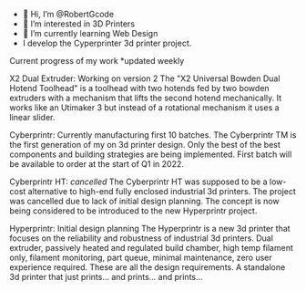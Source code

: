 - 👋 Hi, I’m @RobertGcode
- 👀 I’m interested in 3D Printers
- 🌱 I’m currently learning Web Design
- I develop the Cyperprinter 3d printer project.

Current progress of my work *updated weekly

X2 Dual Extruder:   Working on version 2
The "X2 Universal Bowden Dual Hotend Toolhead" is a toolhead with two hotends fed by two bowden extruders with a mechanism
that lifts the second hotend mechanically. It works like an Utimaker 3 but instead of a rotational mechanism it uses a linear slider.

Cyberprintr:        Currently manufacturing first 10 batches.
The Cyberprintr TM is the first generation of my on 3d printer design. Only the best of the best components and building strategies
are being implemented. First batch will be available to order at the start of Q1 in 2022.

Cyberprintr HT:     *cancelled*
The Cyberprintr HT was supposed to be a low-cost alternative to high-end fully enclosed industrial 3d printers. The project was
cancelled due to lack of initial design planning. The concept is now being considered to be introduced to the new Hyperprintr project.

Hyperprintr:        Initial design planning
The Hyperprintr is a new 3d printer that focuses on the reliability and robustness of industrial 3d printers. 
Dual extruder, passively heated and regulated build chamber, high temp filament only, filament monitoring, part queue, minimal maintenance,
zero user experience required. These are all the design requirements. A standalone 3d printer that just prints... and prints... and prints...

